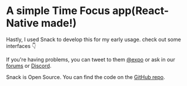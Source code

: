 # A simple Time Focus app(React-Native made!)

Hastly, I used Snack to develop this for my early usage.
check out some interfaces 👇


If you're having problems, you can tweet to them [@expo](https://twitter.com/expo) or ask in our [forums](https://forums.expo.dev/c/expo-dev-tools/61) or [Discord](https://chat.expo.dev/).

Snack is Open Source. You can find the code on the [GitHub repo](https://github.com/expo/snack).
